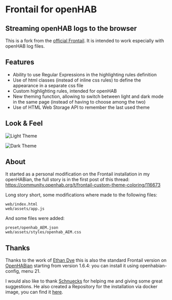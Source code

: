 # Frontail for openHAB
## Streaming openHAB logs to the browser

This is a fork from the [official Frontail](https://github.com/mthenw/frontail). It is intended to work especially with openHAB log files.


## Features

*   Ability to use Regular Expressions in the highlighting rules definition
*   Use of html classes (instead of inline css rules) to define the appearance in a separate css file
*   Custom highlighting rules, intended for openHAB
*   New theming function, allowing to switch between light and dark mode in the same page (instead of having to choose among the two)
*   Use of HTML Web Storage API to remember the last used theme


## Look & Feel

![Light Theme](https://community-openhab-org.s3.dualstack.eu-central-1.amazonaws.com/optimized/3X/4/c/4c7cf71bb4a91b42a5897e8eedae9b40cb69af93_2_690x460.jpeg)

![Dark Theme](https://community-openhab-org.s3.dualstack.eu-central-1.amazonaws.com/optimized/3X/f/c/fcaebc3ca9cb3f182d8d59ef3aa5f322a6fd9a55_2_690x460.jpeg)


## About

It started as a personal modification on the Frontail installation in my openHABian, the full story is in the first post of this thread:
<https://community.openhab.org/t/frontail-custom-theme-coloring/116673>

Long story short, some modifications where made to the following files:
```
web/index.html
web/assets/app.js
```

And some files were added:
```
preset/openhab_AEM.json
web/assets/styles/openhab_AEM.css
```


## Thanks

Thanks to the work of [Ethan Dye](https://github.com/ecdye) this is also the standard Frontail version on [OpenHABian](https://github.com/openhab/openhabian) starting from version 1.6.4: you can install it using openhabian-config, menu 21.

I would also like to thank [Schnuecks](https://github.com/Schnuecks) for helping me and giving some great suggestions. He also created a Repository for the installation via docker image, you can find it [here](https://github.com/Schnuecks/frontail_AEM).
